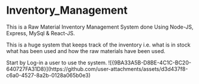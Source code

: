 # Inventory_Management
 This is a Raw Material Inventory Management System done Using Node-JS, Express, MySql & React-JS.
 <p>This is a huge system that keeps track of the inventory i.e. what is in stock what has been used and how the raw materials have been used.</p>
 Start by Log-in a user to use the system.
 ![{9BA33A5B-D8BE-4C1C-BC20-640727FA31D8}](https://github.com/user-attachments/assets/d3d437f8-c6a0-4527-8a2b-0128a065b0e3)

